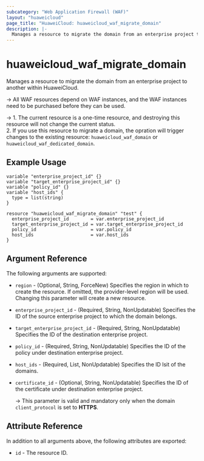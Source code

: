 ```yaml
---
subcategory: "Web Application Firewall (WAF)"
layout: "huaweicloud"
page_title: "HuaweiCloud: huaweicloud_waf_migrate_domain"
description: |-
  Manages a resource to migrate the domain from an enterprise project to another within HuaweiCloud.
---
```


# huaweicloud_waf_migrate_domain

Manages a resource to migrate the domain from an enterprise project to another within HuaweiCloud.

-> All WAF resources depend on WAF instances, and the WAF instances need to be purchased before they can be used.

-> 1. The current resource is a one-time resource, and destroying this resource will not change the current status.
<br/>2. If you use this resource to migrate a domain, the opration will trigger changes to the existing
resource: `huaweicloud_waf_domain` or `huaweicloud_waf_dedicated_domain`.

## Example Usage

```hcl
variable "enterprise_project_id" {}
variable "target_enterprise_project_id" {}
variable "policy_id" {}
variable "host_ids" {
  type = list(string)
}

resource "huaweicloud_waf_migrate_domain" "test" {
  enterprise_project_id        = var.enterprise_project_id
  target_enterprise_project_id = var.target_enterprise_project_id
  policy_id                    = var.policy_id
  host_ids                     = var.host_ids
}
```

## Argument Reference

The following arguments are supported:

* `region` - (Optional, String, ForceNew) Specifies the region in which to create the resource.
  If omitted, the provider-level region will be used. Changing this parameter will create a new resource.

* `enterprise_project_id` - (Required, String, NonUpdatable) Specifies the ID of the source enterprise project to which
  the domain belongs.

* `target_enterprise_project_id` - (Required, String, NonUpdatable) Specifies the ID of the destination enterprise
  project.

* `policy_id` - (Required, String, NonUpdatable) Specifies the ID of the policy under destination enterprise project.

* `host_ids` - (Required, List, NonUpdatable) Specifies the ID lsit of the domains.

* `certificate_id` - (Optional, String, NonUpdatable) Specifies the ID of the certificate under destination enterprise
  project.

  -> This parameter is valid and mandatory only when the domain `client_protocol` is set to **HTTPS**.

## Attribute Reference

In addition to all arguments above, the following attributes are exported:

* `id` - The resource ID.
